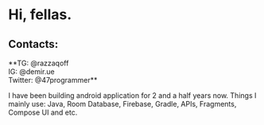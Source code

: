 <h1>Hi, fellas.</h1> 

<h2>Contacts:</h2>
**TG: @razzaqoff <br>
IG: @demir.ue <br>
Twitter: @47programmer**

I have been building android application for 2 and a half years now. 
Things I mainly use: Java, Room Database, Firebase, Gradle, APIs, Fragments, Compose UI and etc.
